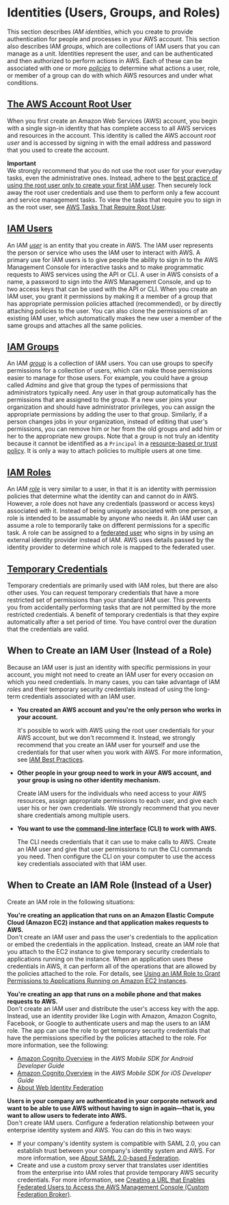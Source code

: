 # Identities \(Users, Groups, and Roles\)<a name="id"></a>

This section describes *IAM identities*, which you create to provide authentication for people and processes in your AWS account\. This section also describes IAM *groups*, which are collections of IAM users that you can manage as a unit\. Identities represent the user, and can be authenticated and then authorized to perform actions in AWS\. Each of these can be associated with one or more [*policies*](access.md) to determine what actions a user, role, or member of a group can do with which AWS resources and under what conditions\.

## [The AWS Account Root User](id_root-user.md)<a name="id_root"></a>

When you first create an Amazon Web Services \(AWS\) account, you begin with a single sign\-in identity that has complete access to all AWS services and resources in the account\. This identity is called the AWS account *root user* and is accessed by signing in with the email address and password that you used to create the account\.

**Important**  
We strongly recommend that you do not use the root user for your everyday tasks, even the administrative ones\. Instead, adhere to the [best practice of using the root user only to create your first IAM user](https://docs.aws.amazon.com/IAM/latest/UserGuide/best-practices.html#create-iam-users)\. Then securely lock away the root user credentials and use them to perform only a few account and service management tasks\. To view the tasks that require you to sign in as the root user, see [AWS Tasks That Require Root User](https://docs.aws.amazon.com/general/latest/gr/aws_tasks-that-require-root.html)\.

## [IAM Users](id_users.md)<a name="id_iam-users"></a>

An IAM [*user*](id_users.md) is an entity that you create in AWS\. The IAM user represents the person or service who uses the IAM user to interact with AWS\. A primary use for IAM users is to give people the ability to sign in to the AWS Management Console for interactive tasks and to make programmatic requests to AWS services using the API or CLI\. A user in AWS consists of a name, a password to sign into the AWS Management Console, and up to two access keys that can be used with the API or CLI\. When you create an IAM user, you grant it permissions by making it a member of a group that has appropriate permission policies attached \(recommended\), or by directly attaching policies to the user\. You can also clone the permissions of an existing IAM user, which automatically makes the new user a member of the same groups and attaches all the same policies\.

## [IAM Groups](id_groups.md)<a name="id_iam-groups"></a>

An IAM [*group*](id_groups.md) is a collection of IAM users\. You can use groups to specify permissions for a collection of users, which can make those permissions easier to manage for those users\. For example, you could have a group called *Admins* and give that group the types of permissions that administrators typically need\. Any user in that group automatically has the permissions that are assigned to the group\. If a new user joins your organization and should have administrator privileges, you can assign the appropriate permissions by adding the user to that group\. Similarly, if a person changes jobs in your organization, instead of editing that user's permissions, you can remove him or her from the old groups and add him or her to the appropriate new groups\. Note that a group is not truly an identity because it cannot be identified as a `Principal` in a [resource\-based or trust policy](access_policies_identity-vs-resource.md)\. It is only a way to attach policies to multiple users at one time\.

## [IAM Roles](id_roles.md)<a name="id_iam-roles"></a>

An IAM [*role*](id_roles.md) is very similar to a user, in that it is an identity with permission policies that determine what the identity can and cannot do in AWS\. However, a role does not have any credentials \(password or access keys\) associated with it\. Instead of being uniquely associated with one person, a role is intended to be assumable by anyone who needs it\. An IAM user can assume a role to temporarily take on different permissions for a specific task\. A role can be assigned to a [federated user](id_roles_providers.md) who signs in by using an external identity provider instead of IAM\. AWS uses details passed by the identity provider to determine which role is mapped to the federated user\.

## [Temporary Credentials](id_credentials_temp.md)<a name="id_temp-creds"></a>

Temporary credentials are primarily used with IAM roles, but there are also other uses\. You can request temporary credentials that have a more restricted set of permissions than your standard IAM user\. This prevents you from accidentally performing tasks that are not permitted by the more restricted credentials\. A benefit of temporary credentials is that they expire automatically after a set period of time\. You have control over the duration that the credentials are valid\.

## When to Create an IAM User \(Instead of a Role\)<a name="id_which-to-choose"></a>

Because an IAM user is just an identity with specific permissions in your account, you might not need to create an IAM user for every occasion on which you need credentials\. In many cases, you can take advantage of IAM *roles* and their temporary security credentials instead of using the long\-term credentials associated with an IAM user\. 
+ **You created an AWS account and you're the only person who works in your account\.**

  It's possible to work with AWS using the root user credentials for your AWS account, but we don't recommend it\. Instead, we strongly recommend that you create an IAM user for yourself and use the credentials for that user when you work with AWS\. For more information, see [IAM Best Practices](best-practices.md)\.
+ **Other people in your group need to work in your AWS account, and your group is using no other identity mechanism\.**

  Create IAM users for the individuals who need access to your AWS resources, assign appropriate permissions to each user, and give each user his or her own credentials\. We strongly recommend that you never share credentials among multiple users\. 
+ **You want to use the [command\-line interface](https://docs.aws.amazon.com/cli/latest/userguide/cli-chap-welcome.html) \(CLI\) to work with AWS\.**

  The CLI needs credentials that it can use to make calls to AWS\. Create an IAM user and give that user permissions to run the CLI commands you need\. Then configure the CLI on your computer to use the access key credentials associated with that IAM user\. 

## When to Create an IAM Role \(Instead of a User\)<a name="id_which-to-choose_role"></a>

Create an IAM role in the following situations:

**You're creating an application that runs on an Amazon Elastic Compute Cloud \(Amazon EC2\) instance and that application makes requests to AWS\.**  
Don't create an IAM user and pass the user's credentials to the application or embed the credentials in the application\. Instead, create an IAM role that you attach to the EC2 instance to give temporary security credentials to applications running on the instance\. When an application uses these credentials in AWS, it can perform all of the operations that are allowed by the policies attached to the role\. For details, see [Using an IAM Role to Grant Permissions to Applications Running on Amazon EC2 Instances](id_roles_use_switch-role-ec2.md)\.

**You're creating an app that runs on a mobile phone and that makes requests to AWS\.**  
Don't create an IAM user and distribute the user's access key with the app\. Instead, use an identity provider like Login with Amazon, Amazon Cognito, Facebook, or Google to authenticate users and map the users to an IAM role\. The app can use the role to get temporary security credentials that have the permissions specified by the policies attached to the role\. For more information, see the following:   
+ [Amazon Cognito Overview](https://docs.aws.amazon.com/mobile/sdkforandroid/developerguide/cognito-auth.html#d0e840) in the *AWS Mobile SDK for Android Developer Guide*
+ [Amazon Cognito Overview](https://docs.aws.amazon.com/mobile/sdkforios/developerguide/cognito-auth.html#d0e664) in the *AWS Mobile SDK for iOS Developer Guide*
+ [About Web Identity Federation](id_roles_providers_oidc.md)

**Users in your company are authenticated in your corporate network and want to be able to use AWS without having to sign in again—that is, you want to allow users to federate into AWS\.**  
Don't create IAM users\. Configure a federation relationship between your enterprise identity system and AWS\. You can do this in two ways:   
+ If your company's identity system is compatible with SAML 2\.0, you can establish trust between your company's identity system and AWS\. For more information, see [About SAML 2\.0\-based Federation](id_roles_providers_saml.md)\.
+ Create and use a custom proxy server that translates user identities from the enterprise into IAM roles that provide temporary AWS security credentials\. For more information, see [Creating a URL that Enables Federated Users to Access the AWS Management Console \(Custom Federation Broker\)](id_roles_providers_enable-console-custom-url.md)\.
